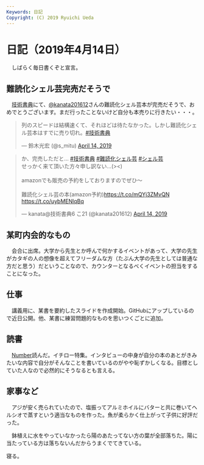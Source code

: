 ```yaml
---
Keywords: 日記
Copyright: (C) 2019 Ryuichi Ueda
---
```


# 日記（2019年4月14日）

　しばらく毎日書くぞと宣言。

## 難読化シェル芸完売だそうで

　[技術書典](https://techbookfest.org/event/tbf06)にて、[@kanata201612](https://twitter.com/kanata201612)さんの難読化シェル芸本が完売だそうで、おめでとうございます。まだ行ったことないけど自分も本売りに行きたい・・・。

<blockquote class="twitter-tweet" data-partner="tweetdeck"><p lang="ja" dir="ltr">列のスピードは結構速くて、それほどは待たなかった。しかし難読化シェル芸本はすでに売り切れ。<a href="https://twitter.com/hashtag/%E6%8A%80%E8%A1%93%E6%9B%B8%E5%85%B8?src=hash&amp;ref_src=twsrc%5Etfw">#技術書典</a></p>&mdash; 鈴木光宏 (@s_mitu) <a href="https://twitter.com/s_mitu/status/1117297503307571200?ref_src=twsrc%5Etfw">April 14, 2019</a></blockquote>
<script async src="https://platform.twitter.com/widgets.js" charset="utf-8"></script>


<blockquote class="twitter-tweet" data-partner="tweetdeck"><p lang="ja" dir="ltr">か、完売しただと… <a href="https://twitter.com/hashtag/%E6%8A%80%E8%A1%93%E6%9B%B8%E5%85%B8?src=hash&amp;ref_src=twsrc%5Etfw">#技術書典</a> <a href="https://twitter.com/hashtag/%E9%9B%A3%E8%AA%AD%E5%8C%96%E3%82%B7%E3%82%A7%E3%83%AB%E8%8A%B8?src=hash&amp;ref_src=twsrc%5Etfw">#難読化シェル芸</a> <a href="https://twitter.com/hashtag/%E3%82%B7%E3%82%A7%E3%83%AB%E8%8A%B8?src=hash&amp;ref_src=twsrc%5Etfw">#シェル芸</a><br>せっかく来て頂いた方々申し訳ない…(&gt;&lt;)<br><br>amazonでも販売の予約をしておりますのでぜひ〜<br><br>難読化シェル芸の本(amazon予約)<a href="https://t.co/mQYj3ZMvQN">https://t.co/mQYj3ZMvQN</a> <a href="https://t.co/uybMENlqBq">https://t.co/uybMENlqBq</a></p>&mdash; kanata@技術書典6 こ21 (@kanata201612) <a href="https://twitter.com/kanata201612/status/1117299250797273089?ref_src=twsrc%5Etfw">April 14, 2019</a></blockquote>



## 某町内会的なもの

　会合に出席。大学から先生とか呼んで何かするイベントがあって、大学の先生がカタギの人の想像を超えてフリーダムな方（たぶん大学の先生としては普通な方だと思う）だということなので、カウンターとなるべくイベントの担当をすることになった。

## 仕事

　講義用に、某書を要約したスライドを作成開始。GitHubにアップしているので近日公開。他、某書に練習問題的なものを思いつくごとに追加。

## 読書

　[Number](https://amzn.to/2X9ROz6)読んだ。イチロー特集。インタビューの中身が自分の本のあとがきみたいな内容で自分がそんなことを書いているのがやや恥ずかしくなる。目標としていた人なので必然的にそうなるとも言える。

## 家事など

　アジが安く売られていたので、塩振ってアルミホイルにバターと共に巻いてヘルシオで蒸すという適当なものを作った。魚が柔らかく仕上がって子供に好評だった。

　鉢植えに水をやっていなかったら陽のあたってない方の葉が全部落ちた。陽に当たっている方は落ちないんだからうまくでてきている。



寝る。

